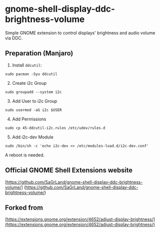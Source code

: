 # gnome-shell-display-ddc-brightness-volume

Simple GNOME extension to control displays' brightness and audio volume via DDC.

## Preparation (Manjaro)

1. Install `ddcutil`: 

```shell
sudo pacman -Syu ddcutil
```
2. Create i2c Group

```shell
sudo groupadd --system i2c
```
3. Add User to i2c Group

```shell
sudo usermod -aG i2c $USER
```
4. Add Permissions

```shell
sudo cp 45-ddcutil-i2c.rules /etc/udev/rules.d
```
5. Add i2c-dev Module

```shell
sudo /bin/sh -c 'echo i2c-dev >> /etc/modules-load.d/i2c-dev.conf'
```

A reboot is needed.

## Official GNOME Shell Extensions website
[https://github.com/SaGrLand/gnome-shell-display-ddc-brightness-volume/] (https://github.com/SaGrLand/gnome-shell-display-ddc-brightness-volume/)

## Forked from
[https://extensions.gnome.org/extension/4652/adjust-display-brightness/](https://extensions.gnome.org/extension/4652/adjust-display-brightness/)
